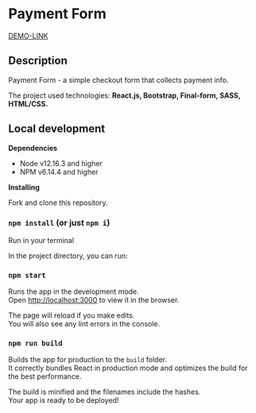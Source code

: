 # Payment Form 

[DEMO-LINK](https://AlinaKostiuk21.github.io/Payment-form)

## Description

Payment Form - a simple checkout form that collects payment info.

The project used technologies: **React.js, Bootstrap, Final-form, SASS, HTML/CSS.**

## Local development

**Dependencies**
- Node v12.16.3 and higher
- NPM v6.14.4 and higher

**Installing**

Fork and clone this repository.

### `npm install` (or just `npm i`)
Run in your terminal

In the project directory, you can run:

### `npm start`

Runs the app in the development mode.\
Open [http://localhost:3000](http://localhost:3000) to view it in the browser.

The page will reload if you make edits.\
You will also see any lint errors in the console.

### `npm run build`

Builds the app for production to the `build` folder.\
It correctly bundles React in production mode and optimizes the build for the best performance.

The build is minified and the filenames include the hashes.\
Your app is ready to be deployed!
